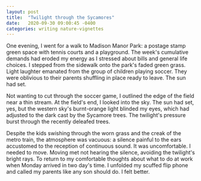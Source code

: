 ```yaml
---
layout: post
title:  "Twilight through the Sycamores"
date:   2020-09-30 09:00:45 -0400
categories: writing nature-vignettes
---
```


One evening, I went for a walk to Madison Manor Park: a postage stamp green space with tennis courts and a playground.  The week's cumulative demands had eroded my energy as I stressed about bills and general life choices.  I stepped from the sidewalk onto the park's faded green grass.   Light laughter emanated from the group of children playing soccer.  They were oblivious to their parents shuffling in place ready to leave.  The sun had set.

Not wanting to cut through the soccer game, I outlined the edge of the field near a thin stream.  At the field's end, I looked into the sky.  The sun had set, yes, but the western sky's burnt-orange light blinded my eyes, which had adjusted to the dark cast by the Sycamore trees.  The twilight's pressure burst through the recently deleafed trees.  

Despite the kids swishing through the worn grass and the creak of the metro train, the atmosphere was vacuous: a silence painful to the ears accustomed to the reception of continuous sound.  It was uncomfortable.  I needed to move.  Moving met not hearing the silence, avoiding the twilight's bright rays.  To return to my comfortable thoughts about what to do at work when Monday arrived in two day's time.  I unfolded my scuffed flip phone and called my parents like any son should do.  I felt better.  